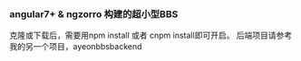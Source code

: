 ### angular7+ & ngzorro 构建的超小型BBS
克隆或下载后，需要用npm install 或者 cnpm install即可开启。
后端项目请参考我的另一个项目，ayeonbbsbackend
